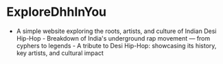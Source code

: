 # ExploreDhhInYou
- A simple website exploring the roots, artists, and culture of Indian Desi Hip-Hop - Breakdown of India's underground rap movement — from cyphers to legends - A tribute to Desi Hip-Hop: showcasing its history, key artists, and cultural impact
